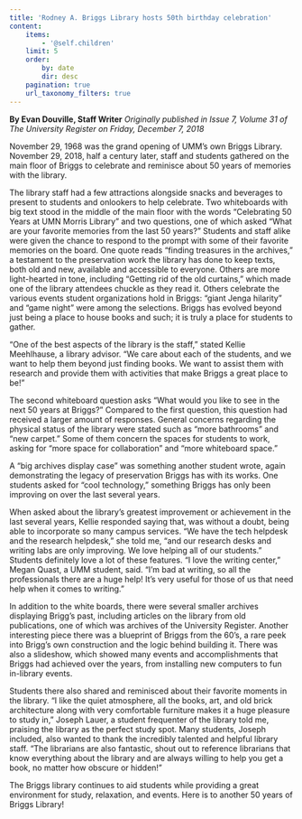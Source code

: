 ```yaml
---
title: 'Rodney A. Briggs Library hosts 50th birthday celebration'
content:
    items:
        - '@self.children'
    limit: 5
    order:
        by: date
        dir: desc
    pagination: true
    url_taxonomy_filters: true
---
```


**By Evan Douville, Staff Writer**  _Originally published in Issue 7, Volume 31 of The University Register on Friday, December 7, 2018_

November 29, 1968 was the grand opening of UMM’s own Briggs Library.    November 29, 2018, half a century later, staff and students gathered on the main floor of Briggs to celebrate and reminisce about 50 years of memories with the library.

The library staff had a few attractions alongside snacks and beverages to present to students and onlookers to help celebrate. Two whiteboards with big text stood in the middle of the main floor with the words “Celebrating 50 Years at UMN Morris Library” and two questions, one of which asked “What are your favorite memories from the last 50 years?” Students and staff alike were given the chance to respond to the prompt with some of their favorite memories on the board. One quote reads “finding treasures in the archives,” a testament to the preservation work the library has done to keep texts, both old and new, available and accessible to everyone. Others are more light-hearted in tone, including “Getting rid of the old curtains,” which made one of the library attendees chuckle as they read it. Others celebrate the various events student organizations hold in Briggs: “giant Jenga hilarity” and “game night” were among the selections. Briggs has evolved beyond just being a place to house books and such; it is truly a place for students to gather.

“One of the best aspects of the library is the staff,” stated Kellie Meehlhause, a library advisor. “We care about each of the students, and we want to help them beyond just finding books. We want to assist them with research and provide them with activities that make Briggs a great place to be!”

The second whiteboard question asks “What would you like to see in the next 50 years at Briggs?” Compared to the first question, this question had received a larger amount of responses.  General concerns regarding the physical status of the library were stated such as “more bathrooms” and “new carpet.” Some of them concern the spaces for students to work, asking for “more space for collaboration” and “more whiteboard space.”

A “big archives display case” was something another student wrote, again demonstrating the legacy of preservation Briggs has with its works. One students asked for “cool technology,” something Briggs has only been improving on over the last several years.

 When asked about the library’s greatest improvement or achievement in the last several years, Kellie responded saying that, was without a doubt, being able to incorporate so many campus services. “We have the tech helpdesk and the research helpdesk,” she told me, “and our research desks and writing labs are only improving. We love helping all of our students.”
 Students definitely love a lot of these features. “I love the writing center,” Megan Quast, a UMM student, said. “I’m bad at writing, so all the professionals there are a huge help! It’s very useful for those of us that need help when it comes to writing.”

In addition to the white boards, there were several smaller archives displaying Brigg’s past, including articles on the library from old publications, one of which was archives of the University Register. Another interesting piece there was a blueprint of Briggs from the 60’s, a rare peek into Brigg’s own construction and the logic behind building it. There was also a slideshow, which showed many events and accomplishments that Briggs had achieved over the years, from installing new computers to fun in-library events.

Students there also shared and reminisced about their favorite moments in the library. “I like the quiet atmosphere, all the books, art, and old brick architecture along with very comfortable furniture makes it a huge pleasure to study in,” Joseph Lauer, a student frequenter of the library told me, praising the library as the perfect study spot. Many students, Joseph included, also wanted to thank the incredibly talented and helpful library staff. “The librarians are also fantastic, shout out to reference librarians that know everything about the library and are always willing to help you get a book, no matter how obscure or hidden!”

The Briggs library continues to aid students while providing a great environment for study, relaxation, and events. Here is to another 50 years of Briggs Library!
